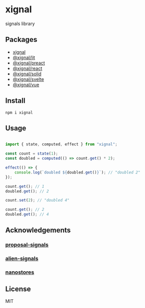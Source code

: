 # xignal

signals library

## Packages

- [xignal](./packages/xignal)
- [@xignal/lit](./packages/xignal-lit)
- [@xignal/preact](./packages/xignal-preact)
- [@xignal/react](./packages/xignal-react)
- [@xignal/solid](./packages/xignal-solid)
- [@xignal/svelte](./packages/xignal-svelte)
- [@xignal/vue](./packages/xignal-vue)

## Install

`npm i xignal`

## Usage

```ts

import { state, computed, effect } from "xignal";

const count = state(1);
const doubled = computed(() => count.get() * 2);

effect(() => {
	console.log(`doubled ${doubled.get()}`); // "doubled 2"
});

count.get(); // 1
doubled.get(); // 2

count.set(2); // "doubled 4"

count.get(); // 2
doubled.get(); // 4

```

## Acknowledgements

### [proposal-signals](https://github.com/tc39/proposal-signals)

### [alien-signals](https://github.com/stackblitz/alien-signals)

### [nanostores](https://github.com/nanostores/nanostores)

## License

MIT